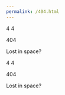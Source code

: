 ```yaml
---
permalink: /404.html
---
```

<html lang="en">
<head>
    <meta charset="UTF-8">
    <title>Page Not Found</title>
    <link rel="stylesheet" type="text/css" href="style2.css">

</head>
<body>
    <div class="planet">
        <div class="inner">
            <div class="surface"></div>
        </div>
        <div class="ring"></div>
        <div class="moon"></div>
        <span>4</span>
        <span>4</span>
        <div class="stars s1"></div>
        <div class="stars s2"></div>
        <div class="stars s3"></div>
        <div class="stars s4"></div>
    </div>
    <p class="alt">404</p>
<p class="info">Lost in space?</p><div class="planet">
        <div class="inner">
            <div class="surface"></div>
        </div>
        <div class="ring"></div>
        <div class="moon"></div>
        <span>4</span>
        <span>4</span>
        <div class="stars s1"></div>
        <div class="stars s2"></div>
        <div class="stars s3"></div>
        <div class="stars s4"></div>
    </div>
    <p class="alt">404</p>
    <p class="info">Lost in space?</p>
</body>
</html>
